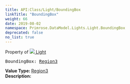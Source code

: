 ```yaml
---
title: API:Class/Light/BoundingBox
linkTitle: "BoundingBox"
weight: 66
date: 2019-08-02
namespace: Primrose.DataModel.Lights.Light.BoundingBox
deprecated: false
no_list: true
---
```

Property of <a href="/docs/api-reference/Class/Light"><img src="/icons/silk/lightbulb.png"/>&nbsp;Light</a>
<pre class="method-declaration">
BoundingBox: <a class="type" href="/docs/api-reference/DataType/Region3">Region3</a></pre>
<b>Value Type: </b>
<a class="type" href="/docs/api-reference/DataType/Region3">Region3</a>
<br/>
<b>Description: </b>